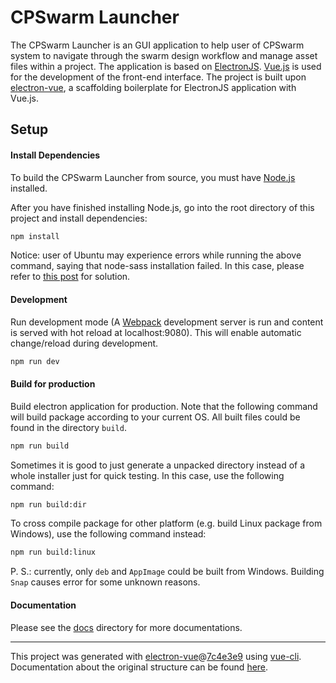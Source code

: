 #  CPSwarm Launcher
The CPSwarm Launcher is an GUI application to help user of CPSwarm system to navigate through the swarm design workflow and manage asset files within a project. The application is based on [ElectronJS](https://electronjs.org/). [Vue.js](https://vuejs.org/) is used for the development of the front-end interface. The project is built upon [electron-vue](https://github.com/SimulatedGREG/electron-vue), a scaffolding boilerplate for ElectronJS application with Vue.js.
  
 

##  Setup

#### Install Dependencies
To build the CPSwarm Launcher from source, you must have [Node.js](https://nodejs.org) installed.

After you have finished installing Node.js, go into the root directory of this project and install dependencies:  

``` bash
npm install
```
Notice: user of Ubuntu may experience errors while running the above command, saying that node-sass installation failed. In this case, please refer to [this post](https://github.com/sass/node-sass/issues/1601#issuecomment-229083157) for solution.

#### Development
Run development mode (A [Webpack](https://webpack.js.org/) development server is run and content is served with hot reload at localhost:9080). This will enable automatic change/reload during development.
``` bash  
npm run dev
```

#### Build for production

Build electron application for production. Note that the following command will build package according to your current OS. All built files could be found in the directory ``build``.
``` bash
npm run build
```  
Sometimes it is good to just generate a unpacked directory instead of a whole installer just for quick testing. In this case, use the following command:
```bash
npm run build:dir
```


To cross compile package for other platform (e.g. build Linux package from Windows), use the following command instead:
```bash
npm run build:linux
```  
P. S.: currently, only ``deb`` and ``AppImage`` could be built from Windows. Building ``Snap`` causes error for some unknown reasons. 

#### Documentation 

Please see the [docs](docs/) directory for more documentations.

---

This project was generated with [electron-vue](https://github.com/SimulatedGREG/electron-vue)@[7c4e3e9](https://github.com/SimulatedGREG/electron-vue/tree/7c4e3e90a772bd4c27d2dd4790f61f09bae0fcef) using [vue-cli](https://github.com/vuejs/vue-cli). Documentation about the original structure can be found [here](https://simulatedgreg.gitbooks.io/electron-vue/content/index.html).
